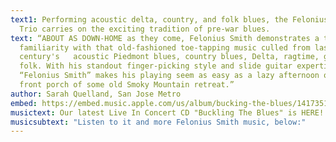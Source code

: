 ```yaml
---
text1: Performing acoustic delta, country, and folk blues, the Felonius Smith
  Trio carries on the exciting tradition of pre-war blues.
text: “ABOUT AS DOWN-HOME as they come, Felonius Smith demonstrates a tremendous
  familiarity with that old-fashioned toe-tapping music culled from last
  century's   acoustic Piedmont blues, country blues, Delta, ragtime, gospel and
  folk. With his standout finger-picking style and slide guitar expertise, Jeff
  “Felonius Smith” makes his playing seem as easy as a lazy afternoon on the
  front porch of some old Smoky Mountain retreat.”
author: Sarah Quelland, San Jose Metro
embed: https://embed.music.apple.com/us/album/bucking-the-blues/1417351829?app=music
musictext: Our latest Live In Concert CD "Buckling The Blues" is HERE!
musicsubtext: "Listen to it and more Felonius Smith music, below:"
---
```

